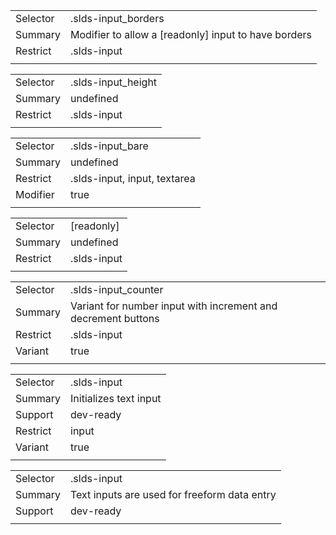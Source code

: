 
|  |  |
|-------|-------|
| Selector | .slds-input_borders |
| Summary | Modifier to allow a [readonly] input to have borders |
| Restrict | .slds-input |
|  |  |


|  |  |
|-------|-------|
| Selector | .slds-input_height |
| Summary | undefined |
| Restrict | .slds-input |
|  |  |


|  |  |
|-------|-------|
| Selector | .slds-input_bare |
| Summary | undefined |
| Restrict | .slds-input, input, textarea |
| Modifier | true |
|  |  |


|  |  |
|-------|-------|
| Selector | [readonly] |
| Summary | undefined |
| Restrict | .slds-input |
|  |  |


|  |  |
|-------|-------|
| Selector | .slds-input_counter |
| Summary | Variant for number input with increment and decrement buttons |
| Restrict | .slds-input |
| Variant | true |
|  |  |


|  |  |
|-------|-------|
| Selector | .slds-input |
| Summary | Initializes text input |
| Support | dev-ready |
| Restrict | input |
| Variant | true |
|  |  |


|  |  |
|-------|-------|
| Selector | .slds-input |
| Summary | Text inputs are used for freeform data entry |
| Support | dev-ready |
|  |  |


